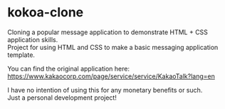 # kokoa-clone

Cloning a popular message application to demonstrate HTML + CSS application skills.  
Project for using HTML and CSS to make a basic messaging application template.  
  
You can find the original application here:  
    https://www.kakaocorp.com/page/service/service/KakaoTalk?lang=en   

I have no intention of using this for any monetary benefits or such.  
Just a personal development project!  



